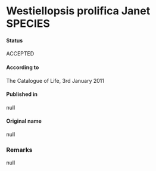 # Westiellopsis prolifica Janet SPECIES

#### Status
ACCEPTED

#### According to
The Catalogue of Life, 3rd January 2011

#### Published in
null

#### Original name
null

### Remarks
null